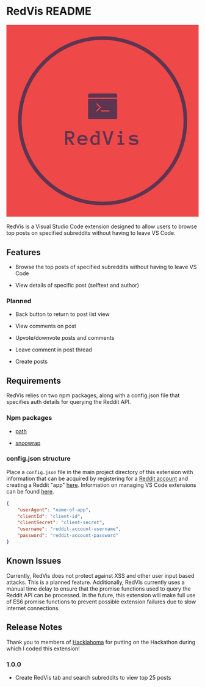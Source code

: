 # RedVis README

![RedVis](/static/RedVis.png?raw=true "RedVis")

RedVis is a Visual Studio Code extension designed to allow users to browse top posts on specified subreddits without having to leave VS Code.

## Features

* Browse the top posts of specified subreddits without having to leave VS Code

* View details of specific post (selftext and author)

### Planned

* Back button to return to post list view

* View comments on post

* Upvote/downvote posts and comments

* Leave comment in post thread

* Create posts

## Requirements

RedVis relies on two npm packages, along with a config.json file that specifies auth details for querying the Reddit API.

### Npm packages

* <a href="https://www.npmjs.com/package/path" target="_blank">path</a>

* <a href="https://www.npmjs.com/package/snoowrap" target="_blank">snoowrap</a>

### config.json structure

Place a `config.json` file in the main project directory of this extension with information that can be acquired by registering for a <a href="https://www.reddit.com/register/" target="_blank">Reddit account</a> and creating a Reddit "app" <a href="https://ssl.reddit.com/prefs/apps/" target="_blank">here</a>. Information on managing VS Code extensions can be found <a href="https://code.visualstudio.com/docs/editor/extension-gallery#_configuring-extensions" target="_blank">here</a>.

```json
{
    "userAgent": "name-of-app",
    "clientId": "client-id",
    "clientSecret": "client-secret",
    "username": "reddit-account-username",
    "password": "reddit-account-password"
}
```

## Known Issues

Currently, RedVis does not protect against XSS and other user input based attacks. This is a planned feature. Additionally, RedVis currently uses a manual time delay to ensure that the promise functions used to query the Reddit API can be processed. In the future, this extension will make full use of ES6 promise functions to prevent possible extension failures due to slow internet connections.

## Release Notes

Thank you to members of <a href="https://hacklahoma.org" target="_blank">Hacklahoma</a> for putting on the Hackathon during which I coded this extension!

### 1.0.0

* Create RedVis tab and search subreddits to view top 25 posts